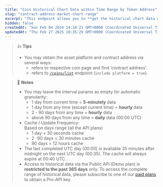 ```yaml
---
title: "Coin Historical Chart Data within Time Range by Token Address"
slug: "contract-address-market-chart-range"
excerpt: "This endpoint allows you to **get the historical chart data within certain time range in UNIX along with price, market cap and 24hr volume based on asset platform and particular token contract address**"
hidden: false
createdAt: "Sun Feb 04 2024 14:18:21 GMT+0000 (Coordinated Universal Time)"
updatedAt: "Thu Feb 27 2025 18:35:29 GMT+0000 (Coordinated Universal Time)"
---
```

> 👍 **Tips**
> 
> - You may obtain the asset platform and contract address via several ways:
>   - refers to respective coin page and find ‘contract address'.
>   - refers to [`/coins/list`](/reference/coins-list) endpoint (`include platform = true`).

> 📘 **Notes**
> 
> - You may leave the interval params as empty for automatic granularity:
>   - 1 day from current time = **5-minutely** data
>   - 1 day from any time (except current time) = **hourly** data
>   - 2 - 90 days from any time = **hourly** data
>   - above 90 days from any time = **daily** data (00:00 UTC)
> - Cache / Update Frequency:  
>   Based on days range (all the API plans)
>   - 1 day = 30 seconds cache
>   - 2 -90 days = 30 minutes cache
>   - 90 days = 12 hours cache
> - The last completed UTC day (00:00) is available 35 minutes after midnight on the next UTC day (00:35). The cache will always expire at 00:40 UTC.
> - Access to historical data via the Public API (Demo plan) is **restricted to the past 365 days** only. To access the complete range of historical data, please subscribe to one of our [paid plans](https://www.coingecko.com/en/api/pricing) to obtain a Pro-API key.
